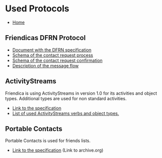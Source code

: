 Used Protocols
===============

* [Home](help)

Friendicas DFRN Protocol
---

* [Document with the DFRN specification](spec/dfrn2.pdf)
* [Schema of the contact request process](spec/dfrn2_contact_request.png)
* [Schema of the contact request confirmation](spec/dfrn2_contact_confirmation.png)
* [Description of the message flow](help/Message-Flow)

ActivityStreams
---

Friendica is using ActivityStreams in version 1.0 for its activities and object types.
Additional types are used for non standard activities.

* [Link to the specification](http://activitystrea.ms/head/activity-schema.html)
* [List of used ActivityStreams verbs and object types.](https://github.com/friendica/friendica/wiki/ActivityStreams)

Portable Contacts
---

Portable Contacts is used for friends lists.

* [Link to the specification](https://web.archive.org/web/20160426223008/http://portablecontacts.net/draft-spec.html) (Link to archive.org)
